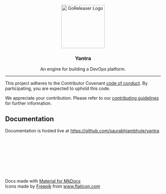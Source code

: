 <p align="center">
  <img alt="GoReleaser Logo" src="https://user-images.githubusercontent.com/15908958/130387791-ec10f3db-35f4-42df-9e96-6a4aa154283d.png" height="140" />
  <h3 align="center">Yantra</h3>
  <p align="center">An engine for building a DevOps platform.</p>
</p>

---

This project adheres to the Contributor Covenant [code of conduct](CODE_OF_CONDUCT.md). By participating, you are expected to uphold this code.

We appreciate your contribution. Please refer to our [contributing guidelines](CONTRIBUTING.md) for further information.


## Documentation

Documentation is hosted live at https://github.com/saurabhjambhule/yantra

<br/>
<br/>
<br/>
<br/>
<br/>
<br/>


##
<div>Docs made with <a href="https://squidfunk.github.io/mkdocs-material/" title="Material for MkDocs">Material for MkDocs</a> </div>

<div>Icons made by <a href="https://www.freepik.com" title="Freepik">Freepik</a> from <a href="https://www.flaticon.com/" title="Flaticon">www.flaticon.com</a></div>
